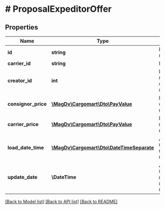 # # ProposalExpeditorOffer

## Properties

Name | Type | Description | Notes
------------ | ------------- | ------------- | -------------
**id** | **string** | Идентификатор предложения |
**carrier_id** | **string** | Id перевозчика |
**creator_id** | **int** | Идентификатор пользователя, оставившего предложение |
**consignor_price** | [**\MagDv\Cargomart\Dto\PayValue**](.md) | Цена для отправителя, как он её видит |
**carrier_price** | [**\MagDv\Cargomart\Dto\PayValue**](.md) | Цена для перевозчика, как он её видит |
**load_date_time** | [**\MagDv\Cargomart\Dto\DateTimeSeparate**](DateTimeSeparate.md) | Дата и время погрузки, предложенная перевозчиком | [optional]
**update_date** | **\DateTime** | Дата последнего изменения цены в предложении |

[[Back to Model list]](../../README.md#models) [[Back to API list]](../../README.md#endpoints) [[Back to README]](../../README.md)
